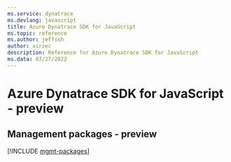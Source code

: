 ```yaml
---
ms.service: dynatrace
ms.devlang: javascript
title: Azure Dynatrace SDK for JavaScript
ms.topic: reference
ms.author: jeffish
author: xirzec
description: Reference for Azure Dynatrace SDK for JavaScript
ms.data: 07/27/2022
---
```

# Azure Dynatrace SDK for JavaScript - preview

## Management packages - preview
[!INCLUDE [mgmt-packages](dynatrace-mgmt-index.md)]